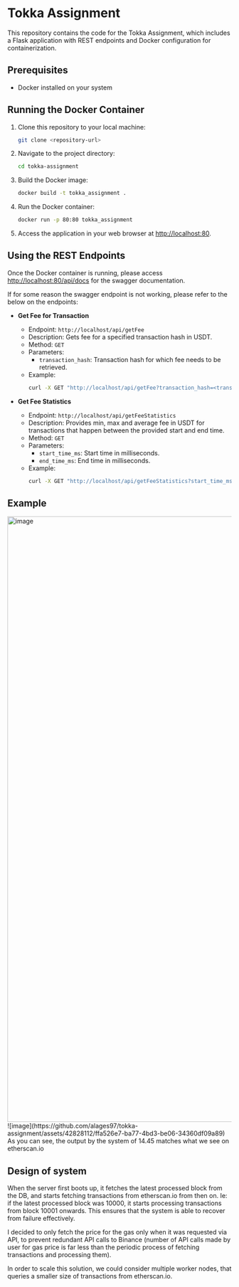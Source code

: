 # Tokka Assignment

This repository contains the code for the Tokka Assignment, which includes a Flask application with REST endpoints and Docker configuration for containerization.

## Prerequisites

- Docker installed on your system

## Running the Docker Container

1. Clone this repository to your local machine:

    ```bash
    git clone <repository-url>
    ```

2. Navigate to the project directory:

    ```bash
    cd tokka-assignment
    ```

3. Build the Docker image:

    ```bash
    docker build -t tokka_assignment .
    ```

4. Run the Docker container:

    ```bash
    docker run -p 80:80 tokka_assignment
    ```

5. Access the application in your web browser at [http://localhost:80](http://localhost:80).

## Using the REST Endpoints
Once the Docker container is running, please access [http://localhost:80/api/docs](http://localhost:80/api/docs) for the swagger documentation.

If for some reason the swagger endpoint is not working, please refer to the below on the endpoints:

- **Get Fee for Transaction**

    - Endpoint: `http://localhost/api/getFee`
    - Description: Gets fee for a specified transaction hash in USDT.
    - Method: `GET`
    - Parameters: 
        - `transaction_hash`: Transaction hash for which fee needs to be retrieved.
    - Example:
        ```bash
        curl -X GET "http://localhost/api/getFee?transaction_hash=<transaction_hash>"
        ```

- **Get Fee Statistics**

    - Endpoint: `http://localhost/api/getFeeStatistics`
    - Description: Provides min, max and average fee in USDT for transactions that happen between the provided start and end time.
    - Method: `GET`
    - Parameters: 
        - `start_time_ms`: Start time in milliseconds.
        - `end_time_ms`: End time in milliseconds.
    - Example:
        ```bash
        curl -X GET "http://localhost/api/getFeeStatistics?start_time_ms=<start_time_ms>&end_time_ms=<end_time_ms>"
        ```
## Example
<img width="1362" alt="image" src="https://github.com/alages97/tokka-assignment/assets/42828112/919dc983-7ea6-4a27-91dd-ac5df1dc7529">
![image](https://github.com/alages97/tokka-assignment/assets/42828112/ffa526e7-ba77-4bd3-be06-34360df09a89)
As you can see, the output by the system of 14.45 matches what we see on etherscan.io

## Design of system
When the server first boots up, it fetches the latest processed block from the DB, and starts fetching transactions from etherscan.io from then on. Ie: if the latest processed block was 10000, it starts processing transactions from block 10001 onwards. This ensures that the system is able to recover from failure effectively.

I decided to only fetch the price for the gas only when it was requested via API, to prevent redundant API calls to Binance (number of API calls made by user for gas price is far less than the periodic process of fetching transactions and processing them).

In order to scale this solution, we could consider multiple worker nodes, that queries a smaller size of transactions from etherscan.io.

